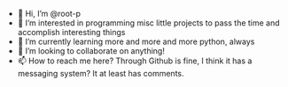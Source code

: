 - 👋 Hi, I’m @root-p
- 👀 I’m interested in programming misc little projects to pass the time and accomplish interesting things
- 🌱 I’m currently learning more and more and more python, always
- 💞️ I’m looking to collaborate on anything!
- 📫 How to reach me here? Through Github is fine, I think it has a messaging system? It at least has comments.

<!---
root-p/root-p is a ✨ special ✨ repository because its `README.md` (this file) appears on your GitHub profile.
You can click the Preview link to take a look at your changes.
--->
